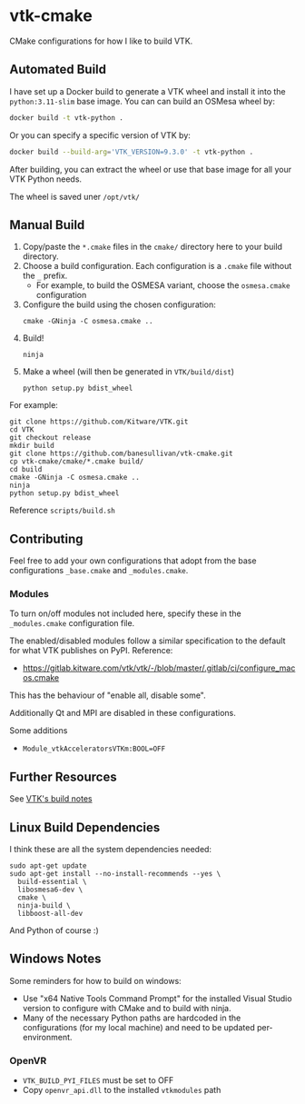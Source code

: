 # vtk-cmake

CMake configurations for how I like to build VTK.

## Automated Build

I have set up a Docker build to generate a VTK wheel and install it into the `python:3.11-slim`
base image. You can can build an OSMesa wheel by:

```bash
docker build -t vtk-python .
```

Or you can specify a specific version of VTK by:

```bash
docker build --build-arg='VTK_VERSION=9.3.0' -t vtk-python .
```

After building, you can extract the wheel or use that base image for all your VTK Python needs.

The wheel is saved uner `/opt/vtk/`

## Manual Build

1. Copy/paste the `*.cmake` files in the `cmake/` directory here to your build directory.
2. Choose a build configuration. Each configuration is a `.cmake` file without the `_` prefix.
    - For example, to build the OSMESA variant, choose the `osmesa.cmake` configuration
3. Configure the build using the chosen configuration:
    ```
    cmake -GNinja -C osmesa.cmake ..
    ```
4. Build!
    ```
    ninja
    ```
5. Make a wheel (will then be generated in `VTK/build/dist`)
    ```
    python setup.py bdist_wheel
    ```

For example:

```
git clone https://github.com/Kitware/VTK.git
cd VTK
git checkout release
mkdir build
git clone https://github.com/banesullivan/vtk-cmake.git
cp vtk-cmake/cmake/*.cmake build/
cd build
cmake -GNinja -C osmesa.cmake ..
ninja
python setup.py bdist_wheel
```

Reference `scripts/build.sh`

## Contributing

Feel free to add your own configurations that adopt from the base configurations `_base.cmake` and `_modules.cmake`.

### Modules
To turn on/off modules not included here, specify these in the `_modules.cmake` configuration file.

The enabled/disabled modules follow a similar specification to the default for what VTK publishes on PyPI. Reference:

- https://gitlab.kitware.com/vtk/vtk/-/blob/master/.gitlab/ci/configure_macos.cmake

This has the behaviour of "enable all, disable some".

Additionally Qt and MPI are disabled in these configurations.


Some additions

- `Module_vtkAcceleratorsVTKm:BOOL=OFF`


## Further Resources

See [VTK's build notes](https://gitlab.kitware.com/vtk/vtk/-/blob/master/Documentation/dev/build.md#building-vtk)


## Linux Build Dependencies

I think these are all the system dependencies needed:

```
sudo apt-get update
sudo apt-get install --no-install-recommends --yes \
  build-essential \
  libosmesa6-dev \
  cmake \
  ninja-build \
  libboost-all-dev
```

And Python of course :)


## Windows Notes

Some reminders for how to build on windows:

- Use "x64 Native Tools Command Prompt" for the installed Visual Studio
version to configure with CMake and to build with ninja.
- Many of the necessary Python paths are hardcoded in the configurations (for my local machine) and need to be updated per-environment.

### OpenVR

- `VTK_BUILD_PYI_FILES` must be set to OFF
- Copy `openvr_api.dll` to the installed `vtkmodules` path
